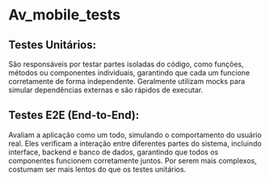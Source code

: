 # Av_mobile_tests
## Testes Unitários: 
  São responsáveis por testar partes isoladas do código, como funções, métodos ou componentes individuais, garantindo que cada um funcione corretamente de forma independente. Geralmente utilizam mocks para simular dependências externas e são rápidos de executar.

## Testes E2E (End-to-End): 
  Avaliam a aplicação como um todo, simulando o comportamento do usuário real. Eles verificam a interação entre diferentes partes do sistema, incluindo interface, backend e banco de dados, garantindo que todos os componentes funcionem corretamente juntos. Por serem mais complexos, costumam ser mais lentos do que os testes unitários.
